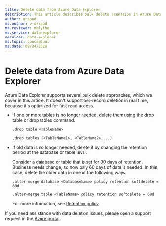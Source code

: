 ```yaml
---
title: Delete data from Azure Data Explorer
description: This article describes bulk delete scenarios in Azure Data Explore, including purge and retention based deletes.
author: orspod
ms.author: v-orspod
ms.reviewer: mblythe
ms.service: data-explorer
services: data-explorer
ms.topic: conceptual
ms.date: 09/24/2018
---
```


# Delete data from Azure Data Explorer

Azure Data Explorer supports several bulk delete approaches, which we cover in this article. It doesn't support per-record deletion in real time, because it's optimized for fast read access.

* If one or more tables is no longer needed, delete them using the drop table or drop tables command.

    ```Kusto
    .drop table <TableName>

    .drop tables (<TableName1>, <TableName2>,...)
    ```

* If old data is no longer needed, delete it by changing the retention period at the database or table level.

    Consider a database or table that is set for 90 days of retention. Business needs change, so now only 60 days of data is needed. In this case, delete the older data in one of the following ways.

    ```Kusto
    .alter-merge database <DatabaseName> policy retention softdelete = 60d

    .alter-merge table <TableName> policy retention softdelete = 60d
    ```

    For more information, see [Retention policy](https://docs.microsoft.com/azure/kusto/concepts/retentionpolicy).

If you need assistance with data deletion issues, please open a support request in the [Azure portal](https://portal.azure.com/#blade/Microsoft_Azure_Support/HelpAndSupportBlade/overview).
